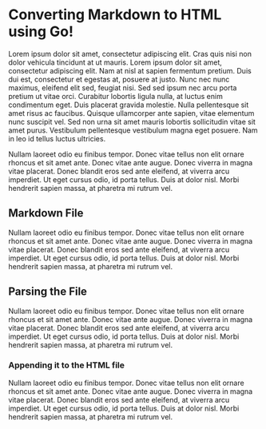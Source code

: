 # Converting Markdown to HTML using Go!
Lorem ipsum dolor sit amet, consectetur adipiscing elit. Cras quis nisi non dolor vehicula tincidunt at ut mauris. Lorem ipsum dolor sit amet, consectetur adipiscing elit. Nam at nisl at sapien fermentum pretium. Duis dui est, consectetur et egestas at, posuere at justo. Nunc nec nunc maximus, eleifend elit sed, feugiat nisi. Sed sed ipsum nec arcu porta pretium ut vitae orci. Curabitur lobortis ligula nulla, at luctus enim condimentum eget. Duis placerat gravida molestie. Nulla pellentesque sit amet risus ac faucibus. Quisque ullamcorper ante sapien, vitae elementum nunc suscipit vel. Sed non urna sit amet mauris lobortis sollicitudin vitae sit amet purus. Vestibulum pellentesque vestibulum magna eget posuere. Nam in leo id tellus luctus ultricies.

Nullam laoreet odio eu finibus tempor. Donec vitae tellus non elit ornare rhoncus et sit amet ante. Donec vitae ante augue. Donec viverra in magna vitae placerat. Donec blandit eros sed ante eleifend, at viverra arcu imperdiet. Ut eget cursus odio, id porta tellus. Duis at dolor nisl. Morbi hendrerit sapien massa, at pharetra mi rutrum vel.

## Markdown File
Nullam laoreet odio eu finibus tempor. Donec vitae tellus non elit ornare rhoncus et sit amet ante. Donec vitae ante augue. Donec viverra in magna vitae placerat. Donec blandit eros sed ante eleifend, at viverra arcu imperdiet. Ut eget cursus odio, id porta tellus. Duis at dolor nisl. Morbi hendrerit sapien massa, at pharetra mi rutrum vel.

## Parsing the File
Nullam laoreet odio eu finibus tempor. Donec vitae tellus non elit ornare rhoncus et sit amet ante. Donec vitae ante augue. Donec viverra in magna vitae placerat. Donec blandit eros sed ante eleifend, at viverra arcu imperdiet. Ut eget cursus odio, id porta tellus. Duis at dolor nisl. Morbi hendrerit sapien massa, at pharetra mi rutrum vel.

### Appending it to the HTML file
Nullam laoreet odio eu finibus tempor. Donec vitae tellus non elit ornare rhoncus et sit amet ante. Donec vitae ante augue. Donec viverra in magna vitae placerat. Donec blandit eros sed ante eleifend, at viverra arcu imperdiet. Ut eget cursus odio, id porta tellus. Duis at dolor nisl. Morbi hendrerit sapien massa, at pharetra mi rutrum vel.